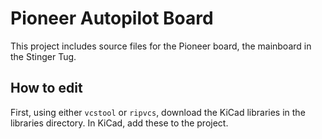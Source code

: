 # Pioneer Autopilot Board

This project includes source files for the Pioneer board, the mainboard in the Stinger Tug.

## How to edit

First, using either `vcstool` or `ripvcs`, download the KiCad libraries in the libraries directory. In KiCad, add these to the project.
